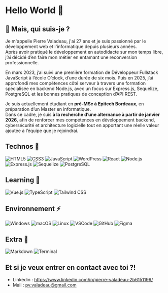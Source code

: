 # Hello World 👋

## 💬 Mais, qui suis-je ?
Je m'appelle Pierre Valadeau, j'ai 27 ans et je suis passionné par le développement web et l'informatique depuis plusieurs années.  
Après avoir pratiqué le développement en autodidacte sur mon temps libre, j’ai décidé d’en faire mon métier en entamant une reconversion professionnelle.

En mars 2023, j’ai suivi une première formation de Développeur Fullstack JavaScript à l’école O’clock, d’une durée de six mois. Puis en 2025, j’ai approfondi mes compétences côté serveur à travers une formation spécialisée en backend Node.js, avec un focus sur Express.js, Sequelize, PostgreSQL et les bonnes pratiques de conception d’API REST.

Je suis actuellement étudiant en **pré-MSc à Epitech Bordeaux**, en préparation d’un Master en informatique.  
Dans ce cadre, je suis **à la recherche d’une alternance à partir de janvier 2026**, afin de renforcer mes compétences en développement backend, cybersécurité et architecture logicielle tout en apportant une réelle valeur ajoutée à l’équipe que je rejoindrai.

## Technos 🔭                                                                                                                       
![HTML5](https://img.shields.io/badge/HTML5-%23E34F26.svg?style=for-the-badge&logo=html5&logoColor=white)
![CSS3](https://img.shields.io/badge/CSS3-%231572B6.svg?style=for-the-badge&logo=css3&logoColor=white)
![JavaScript](https://img.shields.io/badge/JavaScript-%23F7DF1E.svg?style=for-the-badge&logo=javascript&logoColor=black)
![WordPress](https://img.shields.io/badge/WordPress-%2321759B.svg?style=for-the-badge&logo=wordpress&logoColor=white)
![React](https://img.shields.io/badge/React-%2361DAFB.svg?style=for-the-badge&logo=react&logoColor=black)
![Node.js](https://img.shields.io/badge/Node.js-339933?style=for-the-badge&logo=nodedotjs&logoColor=white)
![Express.js](https://img.shields.io/badge/Express.js-000000?style=for-the-badge&logo=express&logoColor=white)
![Sequelize](https://img.shields.io/badge/Sequelize-52B0E7?style=for-the-badge&logo=sequelize&logoColor=white)
![PostgreSQL](https://img.shields.io/badge/PostgreSQL-316192?style=for-the-badge&logo=postgresql&logoColor=white)

## Learning 🎒
![Vue.js](https://img.shields.io/badge/Vue.js-%2335495e.svg?style=for-the-badge&logo=vue.js&logoColor=%234FC08D)
![TypeScript](https://img.shields.io/badge/TypeScript-%23007ACC.svg?style=for-the-badge&logo=typescript&logoColor=white) 
![Tailwind CSS](https://img.shields.io/badge/TailwindCSS-%2306B6D4.svg?style=for-the-badge&logo=tailwind-css&logoColor=white)

## Environnement ⚡
![Windows](https://img.shields.io/badge/Windows-%230078D6.svg?style=for-the-badge&logo=windows&logoColor=white)
![macOS](https://img.shields.io/badge/macOS-%23000000.svg?style=for-the-badge&logo=apple&logoColor=white)
![Linux](https://img.shields.io/badge/Linux-%23FCC624.svg?style=for-the-badge&logo=linux&logoColor=black)
![VSCode](https://img.shields.io/badge/VSCode-%23007ACC.svg?style=for-the-badge&logo=visual-studio-code&logoColor=white)
![GitHub](https://img.shields.io/badge/GitHub-%23181717.svg?style=for-the-badge&logo=github&logoColor=white)
![Figma](https://img.shields.io/badge/Figma-%23F24E1E.svg?style=for-the-badge&logo=figma&logoColor=white)

## Extra 🔎
![Markdown](https://img.shields.io/badge/Markdown-%23000000.svg?style=for-the-badge&logo=markdown&logoColor=white)
![Terminal](https://img.shields.io/badge/Terminal-%234D4D4D.svg?style=for-the-badge&logo=gnu-bash&logoColor=white)

## Et si je veux entrer en contact avec toi ?!
- Linkedin : https://www.linkedin.com/in/pierre-valadeau-2b6151199/  
- Mail : pv.valadeau@gmail.com
